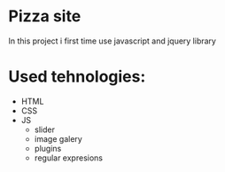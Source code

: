 # Pizza site
In this project i first time use javascript and jquery library

# Used tehnologies:
  - HTML
  - CSS
  - JS
    - slider
    - image galery
    - plugins
    - regular expresions
  
